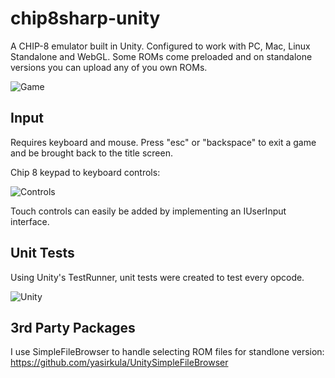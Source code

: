 # chip8sharp-unity
A CHIP-8 emulator built in Unity. Configured to work with PC, Mac, Linux Standalone and WebGL. Some ROMs come preloaded and on standalone versions you can upload any of you own ROMs.

![Game](https://user-images.githubusercontent.com/26587807/95029009-806a5e80-067f-11eb-8c92-e64e1e3dbb6a.PNG)

## Input
Requires keyboard and mouse. Press "esc" or "backspace" to exit a game and be brought back to the title screen. 

Chip 8 keypad to keyboard controls:

![Controls](https://user-images.githubusercontent.com/26587807/95028970-2bc6e380-067f-11eb-8607-e6a88a8e88ff.PNG)

Touch controls can easily be added by implementing an IUserInput interface.

## Unit Tests
Using Unity's TestRunner, unit tests were created to test every opcode.

![Unity](https://user-images.githubusercontent.com/26587807/95028974-2f5a6a80-067f-11eb-8903-8de62ce2670c.PNG)

## 3rd Party Packages
I use SimpleFileBrowser to handle selecting ROM files for standlone version: https://github.com/yasirkula/UnitySimpleFileBrowser
